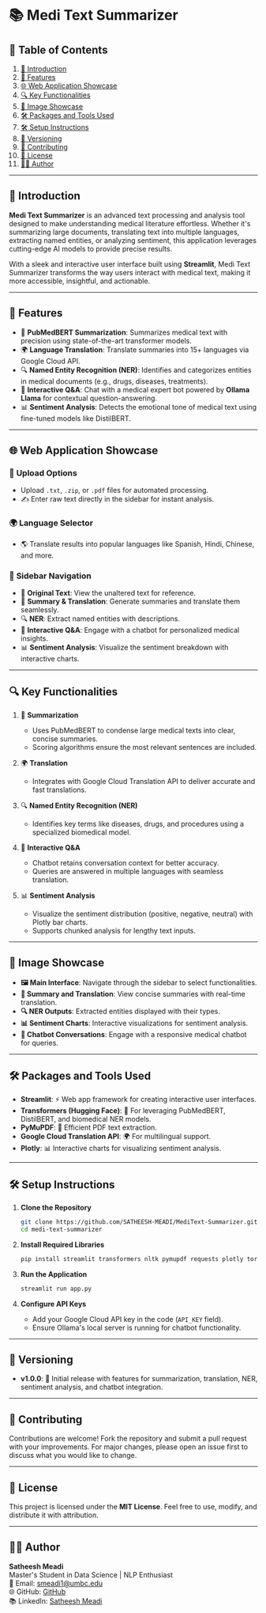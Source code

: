 
# 📚 Medi Text Summarizer

## 📌 Table of Contents  

1. [📝 Introduction](#-introduction)  
2. [🌟 Features](#-features)  
3. [🌐 Web Application Showcase](#-web-application-showcase)  
4. [🔍 Key Functionalities](#-key-functionalities)  
5. [📸 Image Showcase](#-image-showcase)  
6. [🛠️ Packages and Tools Used](#️-packages-and-tools-used)  
7. [🛠️ Setup Instructions](#️-setup-instructions)  
8. [🔄 Versioning](#-versioning)  
9. [🤝 Contributing](#-contributing)  
10. [📜 License](#-license)  
11. [👩‍💻 Author](#-author)  

---

## 📝 Introduction  

**Medi Text Summarizer** is an advanced text processing and analysis tool designed to make understanding medical literature effortless. Whether it's summarizing large documents, translating text into multiple languages, extracting named entities, or analyzing sentiment, this application leverages cutting-edge AI models to provide precise results.  

With a sleek and interactive user interface built using **Streamlit**, Medi Text Summarizer transforms the way users interact with medical text, making it more accessible, insightful, and actionable.  

---

## 🌟 Features  

- 📝 **PubMedBERT Summarization**: Summarizes medical text with precision using state-of-the-art transformer models.  
- 🌍 **Language Translation**: Translate summaries into 15+ languages via Google Cloud API.  
- 🔍 **Named Entity Recognition (NER)**: Identifies and categorizes entities in medical documents (e.g., drugs, diseases, treatments).  
- 💬 **Interactive Q&A**: Chat with a medical expert bot powered by **Ollama Llama** for contextual question-answering.  
- 📊 **Sentiment Analysis**: Detects the emotional tone of medical text using fine-tuned models like DistilBERT.  

---

## 🌐 Web Application Showcase  

### 📂 **Upload Options**  
- Upload `.txt`, `.zip`, or `.pdf` files for automated processing.  
- ✍️ Enter raw text directly in the sidebar for instant analysis.  

### 🌍 **Language Selector**  
- 🌎 Translate results into popular languages like Spanish, Hindi, Chinese, and more.  

### 📜 **Sidebar Navigation**  
- 📜 **Original Text**: View the unaltered text for reference.  
- 📝 **Summary & Translation**: Generate summaries and translate them seamlessly.  
- 🔍 **NER**: Extract named entities with descriptions.  
- 💬 **Interactive Q&A**: Engage with a chatbot for personalized medical insights.  
- 📊 **Sentiment Analysis**: Visualize the sentiment breakdown with interactive charts.  

---

## 🔍 Key Functionalities  

1. 📝 **Summarization**  
   - Uses PubMedBERT to condense large medical texts into clear, concise summaries.  
   - Scoring algorithms ensure the most relevant sentences are included.  

2. 🌍 **Translation**  
   - Integrates with Google Cloud Translation API to deliver accurate and fast translations.  

3. 🔍 **Named Entity Recognition (NER)**  
   - Identifies key terms like diseases, drugs, and procedures using a specialized biomedical model.  

4. 💬 **Interactive Q&A**  
   - Chatbot retains conversation context for better accuracy.  
   - Queries are answered in multiple languages with seamless translation.  

5. 📊 **Sentiment Analysis**  
   - Visualize the sentiment distribution (positive, negative, neutral) with Plotly bar charts.  
   - Supports chunked analysis for lengthy text inputs.  

---

## 📸 Image Showcase  

- **🖼️ Main Interface**: Navigate through the sidebar to select functionalities.  
- **📝 Summary and Translation**: View concise summaries with real-time translation.  
- **🔍 NER Outputs**: Extracted entities displayed with their types.  
- **📊 Sentiment Charts**: Interactive visualizations for sentiment analysis.  
- **💬 Chatbot Conversations**: Engage with a responsive medical chatbot for queries.  

---

## 🛠️ Packages and Tools Used  

- **Streamlit**: ⚡ Web app framework for creating interactive user interfaces.  
- **Transformers (Hugging Face)**: 🤖 For leveraging PubMedBERT, DistilBERT, and biomedical NER models.  
- **PyMuPDF**: 📄 Efficient PDF text extraction.  
- **Google Cloud Translation API**: 🌍 For multilingual support.  
- **Plotly**: 📊 Interactive charts for visualizing sentiment analysis.  

---

## 🛠️ Setup Instructions  

1. **Clone the Repository**  
   ```bash
   git clone https://github.com/SATHEESH-MEADI/MediText-Summarizer.git
   cd medi-text-summarizer
   ```

2. **Install Required Libraries**  
   ```bash
   pip install streamlit transformers nltk pymupdf requests plotly torch pandas google-generativeai openai
   ```

3. **Run the Application**  
   ```bash
   streamlit run app.py
   ```

4. **Configure API Keys**  
   - Add your Google Cloud API key in the code (`API_KEY` field).  
   - Ensure Ollama's local server is running for chatbot functionality.  

---

## 🔄 Versioning  

- **v1.0.0**: 🚀 Initial release with features for summarization, translation, NER, sentiment analysis, and chatbot integration.  

---

## 🤝 Contributing  

Contributions are welcome! Fork the repository and submit a pull request with your improvements. For major changes, please open an issue first to discuss what you would like to change.  

---

## 📜 License  

This project is licensed under the **MIT License**. Feel free to use, modify, and distribute it with attribution.  

---

## 👨‍💻 Author  

**Satheesh Meadi**  
Master's Student in Data Science | NLP Enthusiast  
📧 Email: smeadi1@umbc.edu  
🌐 GitHub: [GitHub](https://github.com/SATHEESH-MEADI)  
📚 LinkedIn: [Satheesh Meadi](https://www.linkedin.com/in/satheesh-meadi/)  

